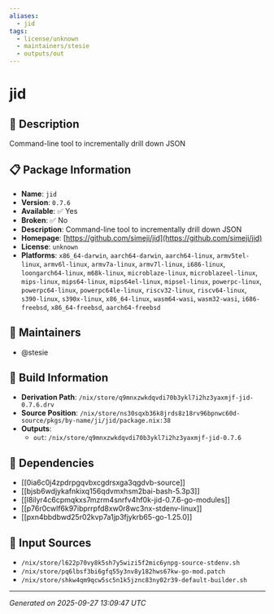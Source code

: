 ```yaml
---
aliases:
  - jid
tags:
  - license/unknown
  - maintainers/stesie
  - outputs/out
---
```


# jid

## 📝 Description

Command-line tool to incrementally drill down JSON

## 📋 Package Information

- **Name**: `jid`
- **Version**: `0.7.6`
- **Available**: ✅ Yes
- **Broken**: ✅ No
- **Description**: Command-line tool to incrementally drill down JSON
- **Homepage**: [https://github.com/simeji/jid](https://github.com/simeji/jid)
- **License**: `unknown`
- **Platforms**: `x86_64-darwin`, `aarch64-darwin`, `aarch64-linux`, `armv5tel-linux`, `armv6l-linux`, `armv7a-linux`, `armv7l-linux`, `i686-linux`, `loongarch64-linux`, `m68k-linux`, `microblaze-linux`, `microblazeel-linux`, `mips-linux`, `mips64-linux`, `mips64el-linux`, `mipsel-linux`, `powerpc-linux`, `powerpc64-linux`, `powerpc64le-linux`, `riscv32-linux`, `riscv64-linux`, `s390-linux`, `s390x-linux`, `x86_64-linux`, `wasm64-wasi`, `wasm32-wasi`, `i686-freebsd`, `x86_64-freebsd`, `aarch64-freebsd`
## 👥 Maintainers

- @stesie


## 🔧 Build Information

- **Derivation Path**: `/nix/store/q9mnxzwkdqvdi70b3ykl7i2hz3yaxmjf-jid-0.7.6.drv`
- **Source Position**: `/nix/store/ns30sqxb36k8jrds8z18rv96bpnwc60d-source/pkgs/by-name/ji/jid/package.nix:38`
- **Outputs**:
  - `out`:  `/nix/store/q9mnxzwkdqvdi70b3ykl7i2hz3yaxmjf-jid-0.7.6`

## 🔗 Dependencies

- [[0ia6c0j4zpdrpgqvbxcgdrsxga3qgdvb-source]]
- [[bjsb6wdjykafnkixq156qdvmxhsm2bai-bash-5.3p3]]
- [[l8ilyr4c6cpmqkxs7mzrm4snrfv4hf0k-jid-0.7.6-go-modules]]
- [[p76r0cwlf6k97ibprrpfd8xw0r8wc3nx-stdenv-linux]]
- [[pxn4bbdbwd25r02kvp7a1jp3fjykrb65-go-1.25.0]]

## 📁 Input Sources

- `/nix/store/l622p70vy8k5sh7y5wizi5f2mic6ynpg-source-stdenv.sh`
- `/nix/store/pq6lbsf3bi6gfq55y3nv8y182hws67kw-go-mod.patch`
- `/nix/store/shkw4qm9qcw5sc5n1k5jznc83ny02r39-default-builder.sh`

---
*Generated on 2025-09-27 13:09:47 UTC*
